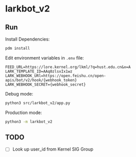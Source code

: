 # larkbot_v2

## Run

Install Dependencies:
```bash
pdm install
```

Edit environment variables in `.env` file:
```shell
FEED_URL=https://lore.kernel.org/lkml/?q=hust.edu.cn&x=A
LARK_TEMPLATE_ID=AAq0zlsxIx1wz
LARK_WEBHOOK_URl=https://open.feishu.cn/open-apis/bot/v2/hook/{webhook_token}
LARK_WEBHOOK_SECRET={webhook_secret}
```

Debug mode:
```bash
python3 src/larkbot_v2/app.py
```

Production mode:
```bash
python3 -m larkbot_v2
```

## TODO

- [ ] Look up user_id from Kernel SIG Group
